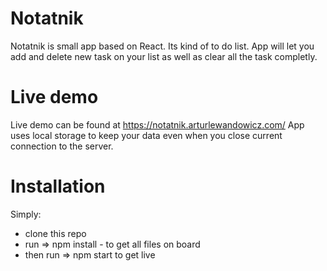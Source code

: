# Notatnik

Notatnik is small app based on React. Its kind of to do list. App will let you add and delete new task on your list as well as clear all the task completly.


# Live demo

Live demo can be found at https://notatnik.arturlewandowicz.com/
App uses local storage to keep your data even when you close current connection to the server.

# Installation
Simply:
- clone this repo
- run => npm install - to get all files on board
- then run => npm start to get live